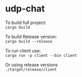 # udp-chat

To build full project:<br>
`cargo build`<br>

To build Release version:<br>
`cargo build --release`<br>

To run client use:<br>
`cargo run -p client --bin client`<br>

Or using release versions<br>
`./target/release/client`<br>

